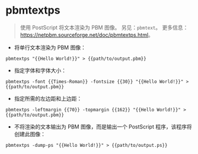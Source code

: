 # pbmtextps

> 使用 PostScript 将文本渲染为 PBM 图像。
> 另见：`pbmtext`。
> 更多信息：<https://netpbm.sourceforge.net/doc/pbmtextps.html>。

- 将单行文本渲染为 PBM 图像：

`pbmtextps "{{Hello World!}}" > {{path/to/output.pbm}}`

- 指定字体和字体大小：

`pbmtextps -font {{Times-Roman}} -fontsize {{30}} "{{Hello World!}}" > {{path/to/output.pbm}}`

- 指定所需的左边距和上边距：

`pbmtextps -leftmargin {{70}} -topmargin {{162}} "{{Hello World!}}" > {{path/to/output.pbm}}`

- 不将渲染的文本输出为 PBM 图像，而是输出一个 PostScript 程序，该程序将创建此图像：

`pbmtextps -dump-ps "{{Hello World!}}" > {{path/to/output.ps}}`